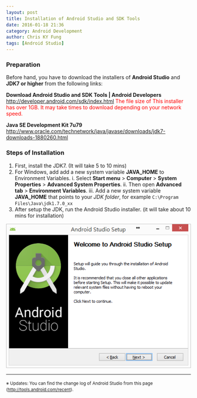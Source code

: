 ```yaml
---
layout: post
title: Installation of Android Studio and SDK Tools
date: 2016-01-18 21:36
category: Android Development
author: Chris KY Fung
tags: [Android Studio]
---
```


### Preparation
Before hand, you have to download the installers of **Android Studio** and **JDK7 or higher** from the following links:

**Download Android Studio and SDK Tools | Android Developers**
http://developer.android.com/sdk/index.html
<span style="color:red;">The file size of This installer has over 1GB. It may take times to download depending on your network speed.</span>

**Java SE Development Kit 7u79**
http://www.oracle.com/technetwork/java/javase/downloads/jdk7-downloads-1880260.html

### Steps of Installation
1. First, install the JDK7. (It will take 5 to 10 mins)
2. For Windows, add add a new system variable **JAVA_HOME** to Environment Variables.
    i. Select **Start menu** > **Computer** > **System Properties** > **Advanced System Properties**.
	ii. Then open **Advanced tab** > **Environment Variables**.
	iii. Add a new system variable **JAVA_HOME** that points to your _JDK folder_, for example `C:\Program Files\Java\jdk1.7.0_xx`
3. After setup the JDK, run the Android Studio installer. (it will take about 10 mins for installation)

![Andriod Studio Setup dialogue](/images/posts/android/Android_Studio_setup.png)

* * *
<small>※ Updates: You can find the change log of Android Studio from this page (http://tools.android.com/recent).</small>